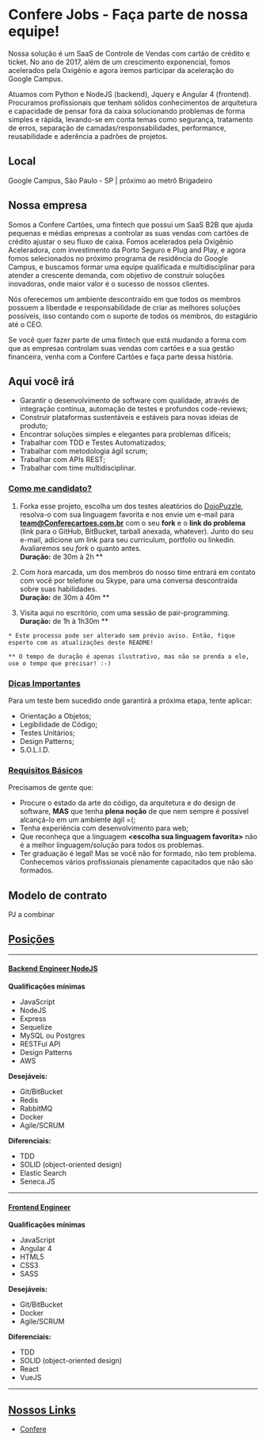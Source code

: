 # Confere Jobs - Faça parte de nossa equipe!

Nossa solução é um SaaS de Controle de Vendas com cartão de crédito e ticket. No ano de 2017, além de um crescimento exponencial, fomos acelerados pela Oxigênio e agora iremos participar da aceleração do Google Campus.

Atuamos com Python e NodeJS (backend), Jquery e Angular 4 (frontend). Procuramos profissionais que tenham sólidos conhecimentos de arquitetura e capacidade de pensar fora da caixa solucionando problemas de forma simples e rápida, levando-se em conta temas como segurança, tratamento de erros, separação de camadas/responsabilidades, performance, reusabilidade e aderência a padrões de projetos.

## Local

Google Campus, São Paulo - SP | próximo ao metrô Brigadeiro

## Nossa empresa

Somos a Confere Cartões, uma fintech que possui um SaaS B2B que ajuda pequenas e médias empresas a controlar as suas vendas com cartões de crédito ajustar o seu fluxo de caixa. Fomos acelerados pela Oxigênio Aceleradora, com investimento da Porto Seguro e Plug and Play, e agora fomos selecionados no próximo programa de residência do Google Campus,  e buscamos formar uma equipe qualificada e multidisciplinar para atender a crescente demanda, com objetivo de construir soluções inovadoras, onde maior valor é o sucesso de nossos clientes.

Nós oferecemos um ambiente descontraído em que todos os membros possuem a liberdade e responsabilidade de criar as melhores soluções possíveis, isso contando com o suporte de todos os membros, do estagiário até o CEO.

Se você quer fazer parte de uma fintech que está mudando a forma com que as empresas controlam suas vendas com cartões e a sua gestão financeira, venha com a Confere Cartões e faça parte dessa história.

## Aqui você irá

- Garantir o desenvolvimento de software com qualidade, através de integração contínua, automação de testes e profundos code-reviews;
- Construir plataformas sustentáveis e estáveis para novas ideias de produto; 
- Encontrar soluções simples e elegantes para problemas difíceis; 
- Trabalhar com TDD e Testes Automatizados; 
- Trabalhar com metodologia ágil scrum;
- Trabalhar com APIs REST;
- Trabalhar com time multidisciplinar.


### [Como me candidato?](id:ComoMeCandidato)
1. Forka esse projeto, escolha um dos testes aleatórios do [DojoPuzzle](http://dojopuzzles.com/), resolva-o com sua linguagem favorita e nos envie um e-mail para **team@Conferecartoes.com.br** com o seu **fork** e o **link do problema** (link para o GitHub, BitBucket, tarball anexada, whatever). Junto do seu e-mail, adicione um link para seu curriculum, portfolio ou linkedin. Avaliaremos seu *fork* o quanto antes.<br />
**Duração:** de 30m à 2h **

2. Com hora marcada, um dos membros do nosso time entrará em contato com você por telefone ou Skype, para uma conversa descontraída sobre suas habilidades.<br />
**Duração:** de 30m à 40m **

3. Visita aqui no escritório, com uma sessão de pair-programming.<br />
**Duração:** de 1h à 1h30m **

`* Este processo pode ser alterado sem prévio aviso. Então, fique esperto com as atualizações deste README!`

`** O tempo de duração é apenas ilustrativo, mas não se prenda a ele, use o tempo que precisar! :-)`

### [Dicas Importantes](id:DicasImportantes)
Para um teste bem sucedido onde garantirá a próxima etapa, tente aplicar:

* Orientação a Objetos;
* Legibilidade de Código;
* Testes Unitários;
* Design Patterns;
* S.O.L.I.D.

### [Requisitos Básicos](id:RequisitosBasicos)
Precisamos de gente que:

* Procure o estado da arte do código, da arquitetura e do design de software, **MAS** que tenha **plena noção** de que nem sempre é possível alcançá-lo em um ambiente ágil =(;
* Tenha experiência com desenvolvimento para web;
* Que reconheça que a linguagem **&lt;escolha sua linguagem favorita&gt;** não é a melhor linguagem/solução para todos os problemas.
* Ter graduação é legal! Mas se você não for formado, não tem problema. Conhecemos vários profissionais plenamente capacitados que não são formados.

## Modelo de contrato

PJ a combinar


## [Posições](id:posicoes)

----
#### [Backend Engineer NodeJS](id:Qualificacoes-BE)
**Qualificações mínimas**
- JavaScript
- NodeJS
- Express
- Sequelize
- MySQL ou Postgres
- RESTFul API
- Design Patterns
- AWS

**Desejáveis:**
- Git/BitBucket
- Redis
- RabbitMQ
- Docker
- Agile/SCRUM

**Diferenciais:**
- TDD
- SOLID (object-oriented design)
- Elastic Search
- Seneca.JS
----
#### [Frontend Engineer](id:Qualificacoes-FE)
**Qualificações mínimas**
- JavaScript
- Angular 4
- HTML5
- CSS3
- SASS

**Desejáveis:**
- Git/BitBucket
- Docker
- Agile/SCRUM

**Diferenciais:**
- TDD
- SOLID (object-oriented design)
- React
- VueJS
----

## [Nossos Links](id:Extra-Links)
* [Confere](https://Conferecartoes.com.br/)
